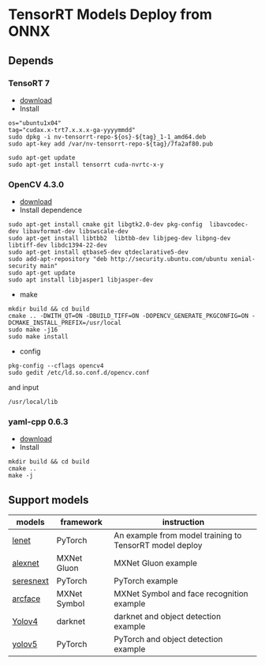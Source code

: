 # **TensorRT Models Deploy from ONNX**

## **Depends**
### **TensoRT 7**
- [download](https://developer.nvidia.com/compute/machine-learning/tensorrt/secure/7.1/local_repo/nv-tensorrt-repo-ubuntu1804-cuda10.2-trt7.1.3.4-ga-20200617_1-1_amd64.deb)<br>
- Install
```
os="ubuntu1x04"
tag="cudax.x-trt7.x.x.x-ga-yyyymmdd"
sudo dpkg -i nv-tensorrt-repo-${os}-${tag}_1-1_amd64.deb
sudo apt-key add /var/nv-tensorrt-repo-${tag}/7fa2af80.pub

sudo apt-get update
sudo apt-get install tensorrt cuda-nvrtc-x-y
```
### **OpenCV 4.3.0**
- [download](https://github.com/opencv/opencv/archive/4.3.0.zip)
- Install dependence
```
sudo apt-get install cmake git libgtk2.0-dev pkg-config  libavcodec-dev libavformat-dev libswscale-dev
sudo apt-get install libtbb2  libtbb-dev libjpeg-dev libpng-dev libtiff-dev libdc1394-22-dev
sudo apt-get install qtbase5-dev qtdeclarative5-dev
sudo add-apt-repository "deb http://security.ubuntu.com/ubuntu xenial-security main"
sudo apt-get update
sudo apt install libjasper1 libjasper-dev 
```
- make
```
mkdir build && cd build
cmake .. -DWITH_QT=ON -DBUILD_TIFF=ON -DOPENCV_GENERATE_PKGCONFIG=ON -DCMAKE_INSTALL_PREFIX=/usr/local
sudo make -j16
sudo make install
```
- config
```
pkg-config --cflags opencv4
sudo gedit /etc/ld.so.conf.d/opencv.conf
```
and input
```
/usr/local/lib
```
### **yaml-cpp 0.6.3**
- [download](https://github.com/jbeder/yaml-cpp/archive/yaml-cpp-0.6.3.zip)
- Install
```
mkdir build && cd build
cmake ..
make -j
```

## **Support models**

models|framework|instruction
---|---|---
[lenet](lenet)|PyTorch|An example from model training to TensorRT model deploy
[alexnet](alexnet)|MXNet Gluon|MXNet Gluon example
[seresnext](seresnext)|PyTorch|PyTorch example
[arcface](arcface)|MXNet Symbol|MXNet Symbol and face recognition example
[Yolov4](Yolov4)|darknet|darknet and object detection example
[yolov5](yolov5)|PyTorch|PyTorch and object detection example
 